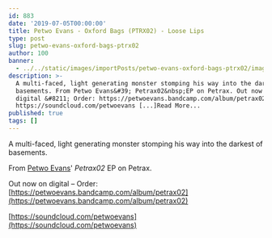 ```yaml
---
id: 883
date: '2019-07-05T00:00:00'
title: Petwo Evans - Oxford Bags (PTRX02) - Loose Lips
type: post
slug: petwo-evans-oxford-bags-ptrx02
author: 100
banner:
  - ../../static/images/importPosts/petwo-evans-oxford-bags-ptrx02/image883.jpeg
description: >-
  A multi-faced, light generating monster stomping his way into the darkest of
  basements. From Petwo Evans&#39; Petrax02&nbsp;EP on Petrax. Out now on
  digital &#8211; Order: https://petwoevans.bandcamp.com/album/petrax02
  https://soundcloud.com/petwoevans [...]Read More...
published: true
tags: []
---
```

A multi-faced, light generating monster stomping his way into the darkest of basements.

From [Petwo Evans](https://petwoevans.bandcamp.com)' _Petrax02_ EP on Petrax.

Out now on digital – Order: [](https://petwoevans.bandcamp.com/album/petrax02)[https://petwoevans.bandcamp.com/album/petrax02](https://petwoevans.bandcamp.com/album/petrax02)

[](https://soundcloud.com/petwoevans)[https://soundcloud.com/petwoevans](https://soundcloud.com/petwoevans)